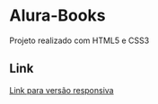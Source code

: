 # Alura-Books
 Projeto realizado com HTML5 e CSS3

## Link
[Link para versão responsiva](https://felipesantinho.github.io/Alura-Books/)
